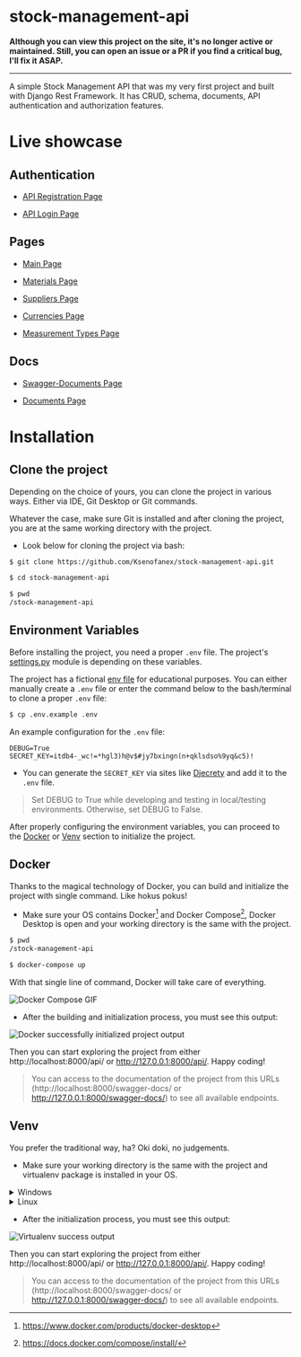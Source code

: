 # stock-management-api

**Although you can view this project on the site, it's no longer active or maintained. Still, you can open an issue or a PR if you find a critical bug, I'll fix it ASAP.**

***

A simple Stock Management API that was my very first project and built with Django Rest Framework. It has CRUD, schema, documents, API authentication and authorization features.

# Live showcase

## Authentication


- [API Registration Page](https://stockmanagementksenofanex.herokuapp.com/api/v1/rest-auth/registration/) 

- [API Login Page](https://stockmanagementksenofanex.herokuapp.com/api-auth/login/?next=/api/) 


## Pages


- [Main Page](https://stockmanagementksenofanex.herokuapp.com/api/)

- [Materials Page](https://stockmanagementksenofanex.herokuapp.com/api/materials/)

- [Suppliers Page](https://stockmanagementksenofanex.herokuapp.com/api/suppliers/)

- [Currencies Page](https://stockmanagementksenofanex.herokuapp.com/api/currencies/)

- [Measurement Types Page](https://stockmanagementksenofanex.herokuapp.com/api/measurement-types/) 


## Docs


- [Swagger-Documents Page](https://stockmanagementksenofanex.herokuapp.com/swagger-docs/)

- [Documents Page](https://stockmanagementksenofanex.herokuapp.com/docs/)


# Installation

## Clone the project

Depending on the choice of yours, you can clone the project in various ways. Either via IDE, Git Desktop or Git commands.

Whatever the case, make sure Git is installed and after cloning the project, you are at the same working directory with the project.

- Look below for cloning the project via bash:

```bash
$ git clone https://github.com/Ksenofanex/stock-management-api.git

$ cd stock-management-api

$ pwd
/stock-management-api
```

## Environment Variables

Before installing the project, you need a proper `.env` file. The project's [settings.py](stockmanagement_project/settings.py) module is depending on these variables.

The project has a fictional [env file](.env.example) for educational purposes. You can either manually create a `.env` file or enter the command below to the bash/terminal to clone a proper `.env` file:

```bash
$ cp .env.example .env
```

An example configuration for the `.env` file:

```
DEBUG=True
SECRET_KEY=itdb4-_wc!=*hgl3)h@v$#jy7bxingn(n+qklsdso%9yq&c5)!
```

- You can generate the `SECRET_KEY` via sites like [Djecrety](https://djecrety.ir/) and add it to the `.env` file.

> Set DEBUG to True while developing and testing in local/testing environments. Otherwise, set DEBUG to False.

After properly configuring the environment variables, you can proceed to the [Docker](https://github.com/Ksenofanex/stock-management-api#docker) or [Venv](https://github.com/Ksenofanex/stock-management-api#venv) section to initialize the project.

## Docker

Thanks to the magical technology of Docker, you can build and initialize the project with single command. Like hokus pokus!

- Make sure your OS contains Docker[^1] and Docker Compose[^2], Docker Desktop is open and your working directory is the same with the project.

```bash
$ pwd
/stock-management-api

$ docker-compose up
```

With that single line of command, Docker will take care of everything.

![Docker Compose GIF](https://i.imgur.com/91tbxPS.gif)

- After the building and initialization process, you must see this output:

![Docker successfully initialized project output](https://i.imgur.com/K7FIMMK.png)

Then you can start exploring the project from either http://localhost:8000/api/ or http://127.0.0.1:8000/api/. Happy coding!

> You can access to the documentation of the project from this URLs (http://localhost:8000/swagger-docs/ or http://127.0.0.1:8000/swagger-docs/) to see all available endpoints.

## Venv

You prefer the traditional way, ha? Oki doki, no judgements.

- Make sure your working directory is the same with the project and virtualenv package is installed in your OS.

<details>
<summary>Windows</summary>

```bash
> pwd
/stock-management-api

> pip install virtualenv

> virtualenv env

> .\env\Scripts\activate

> pip install -r requirements.txt

> python manage.py makemigrations

> python manage.py migrate

> python manage.py runserver
```

![Virtualenv GIF](https://i.imgur.com/0IbCroR.gif)

</details>

<details>
<summary>Linux</summary>

```bash
$ pwd
/stock-management-api

$ pip3 install virtualenv

$ python3 -m venv env

$ source env/bin/activate

$ pip3 install requirements.txt

$ python3 manage.py makemigrations

$ python3 manage.py migrate

$ python3 manage.py runserver
```

</details>

- After the initialization process, you must see this output:

![Virtualenv success output](https://i.imgur.com/k3zGPJ3.png)

Then you can start exploring the project from either http://localhost:8000/api/ or http://127.0.0.1:8000/api/. Happy coding!

> You can access to the documentation of the project from this URLs (http://localhost:8000/swagger-docs/ or http://127.0.0.1:8000/swagger-docs/) to see all available endpoints.

[^1]: https://www.docker.com/products/docker-desktop
[^2]: https://docs.docker.com/compose/install/
